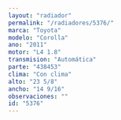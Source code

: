 ```yaml
---
layout: "radiador"
permalink: "/radiadores/5376/"
marca: "Toyota"
modelo: "Corolla"
ano: "2011"
motor: "L4 1.8"
transmision: "Automática"
parte: "438453"
clima: "Con clima"
alto: "23 5/8"
ancho: "14 9/16"
observaciones: ""
id: "5376"
---
```


